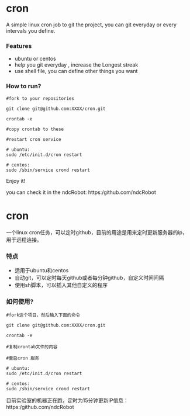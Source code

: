 cron
=================

A simple linux cron job to git the project, you can git everyday or every intervals you define. 

### Features

* ubuntu or centos
* help you git everyday , increase the Longest streak
* use shell file, you can define other things you want

### How to run?

```
#fork to your repositories

git clone git@github.com:XXXX/cron.git

crontab -e

#copy crontab to these

#restart cron service

# ubuntu:  
sudo /etc/init.d/cron restart

# centos:  
sudo /sbin/service crond restart
```

Enjoy it!

you can check it in the ndcRobot:
https:/github.com/ndcRobot


cron
=================

一个linux cron任务，可以定时github，目前的用途是用来定时更新服务器的ip，用于远程连接。 

### 特点

* 适用于ubuntu和centos
* 自动git，可以定时每天github或者每分钟github，自定义时间间隔
* 使用sh脚本，可以插入其他自定义的程序

### 如何使用?

```
#fork这个项目，然后输入下面的命令

git clone git@github.com:XXXX/cron.git

crontab -e

#复制crontab文件的内容

#重启cron 服务

# ubuntu:  
sudo /etc/init.d/cron restart

# centos:  
sudo /sbin/service crond restart
```

目前实验室的机器正在跑，定时为15分钟更新IP信息：
https:/github.com/ndcRobot